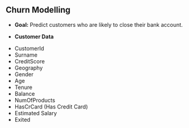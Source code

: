 ## Churn Modelling

- **Goal:** Predict customers who are likely to close their bank account.

- **Customer Data**

* CustomerId
* Surname
* CreditScore
* Geography
* Gender
* Age
* Tenure
* Balance
* NumOfProducts
* HasCrCard (Has Credit Card)
* Estimated Salary
* Exited